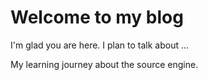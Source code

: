# Welcome to my blog

I'm glad you are here. I plan to talk about ...

My learning journey about the source engine.
